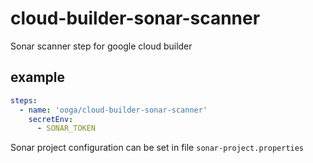 # cloud-builder-sonar-scanner
Sonar scanner step for google cloud builder

## example
```yaml
steps:
  - name: 'ooga/cloud-builder-sonar-scanner'
    secretEnv:
      - SONAR_TOKEN
```

Sonar project configuration can be set in file `sonar-project.properties`
